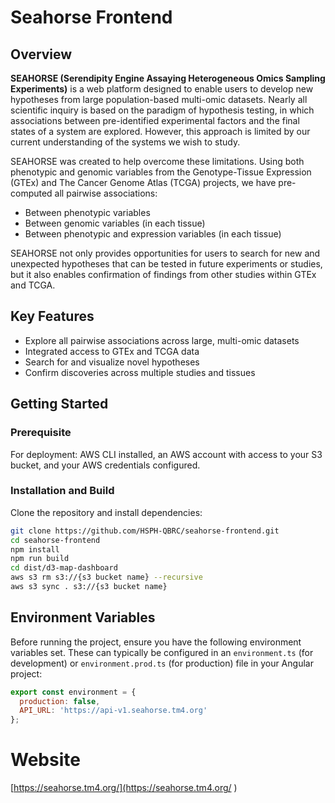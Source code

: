 # Seahorse Frontend

## Overview

**SEAHORSE (Serendipity Engine Assaying Heterogeneous Omics Sampling Experiments)** is a web platform designed to enable users to develop new hypotheses from large population-based multi-omic datasets. Nearly all scientific inquiry is based on the paradigm of hypothesis testing, in which associations between pre-identified experimental factors and the final states of a system are explored. However, this approach is limited by our current understanding of the systems we wish to study.

SEAHORSE was created to help overcome these limitations. Using both phenotypic and genomic variables from the Genotype-Tissue Expression (GTEx) and The Cancer Genome Atlas (TCGA) projects, we have pre-computed all pairwise associations:
- Between phenotypic variables
- Between genomic variables (in each tissue)
- Between phenotypic and expression variables (in each tissue)

SEAHORSE not only provides opportunities for users to search for new and unexpected hypotheses that can be tested in future experiments or studies, but it also enables confirmation of findings from other studies within GTEx and TCGA.

## Key Features

- Explore all pairwise associations across large, multi-omic datasets
- Integrated access to GTEx and TCGA data
- Search for and visualize novel hypotheses
- Confirm discoveries across multiple studies and tissues

## Getting Started
### Prerequisite
For deployment: AWS CLI installed, an AWS account with access to your S3 bucket, and your AWS credentials configured.


### Installation and Build

Clone the repository and install dependencies:

```bash
git clone https://github.com/HSPH-QBRC/seahorse-frontend.git
cd seahorse-frontend
npm install
npm run build
cd dist/d3-map-dashboard
aws s3 rm s3://{s3 bucket name} --recursive
aws s3 sync . s3://{s3 bucket name}
```

## Environment Variables

Before running the project, ensure you have the following environment variables set. These can typically be configured in an `environment.ts` (for development) or `environment.prod.ts` (for production) file in your Angular project:

```js
export const environment = {
  production: false,
  API_URL: 'https://api-v1.seahorse.tm4.org'
};
```

# Website
[https://seahorse.tm4.org/](https://seahorse.tm4.org/ )

